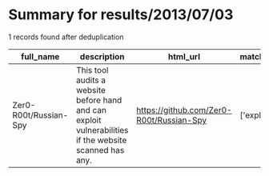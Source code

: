 
# Summary for results/2013/07/03
    
1 records found after deduplication

| full_name | description | html_url | matched_list | matched_count | pushed_at | size | stargazers_count | language | forks_count | vul_ids |
|-----------------------|--------------------------------------------------------------------------------------------------------|------------------------------------------|----------------|-----------------|---------------------------|--------|--------------------|------------|---------------|-----------|
| Zer0-R00t/Russian-Spy | This tool audits a website before hand and can exploit vulnerabilities if the website scanned has any. | https://github.com/Zer0-R00t/Russian-Spy | ['exploit'] | 1 | 2013-07-03 22:11:01+00:00 | 112 | 9 | Python | 0 | [] |
